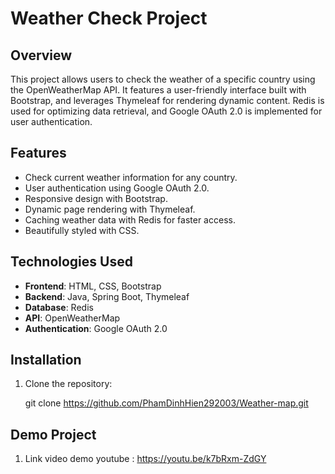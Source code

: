 # Weather Check Project

## Overview
This project allows users to check the weather of a specific country using the OpenWeatherMap API. It features a user-friendly interface built with Bootstrap, and leverages Thymeleaf for rendering dynamic content. Redis is used for optimizing data retrieval, and Google OAuth 2.0 is implemented for user authentication.

## Features
- Check current weather information for any country.
- User authentication using Google OAuth 2.0.
- Responsive design with Bootstrap.
- Dynamic page rendering with Thymeleaf.
- Caching weather data with Redis for faster access.
- Beautifully styled with CSS.

## Technologies Used
- **Frontend**: HTML, CSS, Bootstrap
- **Backend**: Java, Spring Boot, Thymeleaf
- **Database**: Redis
- **API**: OpenWeatherMap
- **Authentication**: Google OAuth 2.0

## Installation
1. Clone the repository:
 
   git clone https://github.com/PhamDinhHien292003/Weather-map.git
   
## Demo Project 
1. Link video demo youtube : https://youtu.be/k7bRxm-ZdGY
